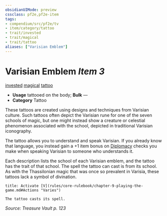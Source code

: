 ```yaml
---
obsidianUIMode: preview
cssclass: pf2e,pf2e-item
tags:
- compendium/src/pf2e/tv
- item/category/tattoo
- trait/invested
- trait/magical
- trait/tattoo
aliases: ["Varisian Emblem"]
---
```

# Varisian Emblem *Item 3*  
[invested](rules/traits/invested.md)  [magical](rules/traits/magical.md)  [tattoo](rules/traits/tattoo-lowg.md)  

- **Usage** tattooed on the body; **Bulk** —
- **Category** Tattoo

These tattoos are created using designs and techniques from Varisian culture. Such tattoos often depict the Varisian rune for one of the seven schools of magic, but one might instead show a creature or celestial phenomenon associated with the school, depicted in traditional Varisian iconography.

The tattoo allows you to understand and speak Varisian. If you already know that language, you instead gain a +1 item bonus on [Diplomacy](compendium/skills.md#Diplomacy) checks you make when speaking Varisian to someone who understands it.

Each description lists the school of each Varisian emblem, and the tattoo has the trait of that school. The spell the tattoo can cast is from its school. As with the Thassilonian magic that was once so prevalent in Varisia, these tattoos lack a symbol of divination.

```ad-embed-ability
title: Activate [V](rules/core-rulebook/chapter-9-playing-the-game.md#Actions "Varies")

The tattoo casts its spell.
```

*Source: Treasure Vault p. 123*
